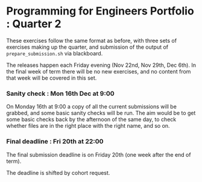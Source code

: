 Programming for Engineers Portfolio : Quarter 2
===============================================

These exercises follow the same format as before, with three sets of
exercises making up the quarter, and submission of the
output of `prepare_submission.sh` via blackboard.

The releases happen each Friday evening (Nov 22nd, Nov 29th, Dec 6th).
In the final week of term there will be no new exercises, and no
content from that week will be covered in this set.

### Sanity check : Mon 16th Dec at 9:00

On Monday 16th at 9:00 a copy of all the current submissions will be
grabbed, and some basic sanity checks will be run. The aim would
be to get some basic checks back by the afternoon of the same day,
to check whether files are in the right place with the right name,
and so on.

### Final deadline : Fri 20th at 22:00

The final submission deadline is on Friday 20th (one week after the end of term).

The deadline is shifted by cohort request.